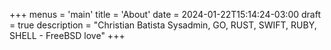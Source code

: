 +++
menus = 'main'
title = 'About'
date = 2024-01-22T15:14:24-03:00
draft = true
description = "Christian Batista Sysadmin, GO, RUST, SWIFT, RUBY, SHELL - FreeBSD love"
+++
